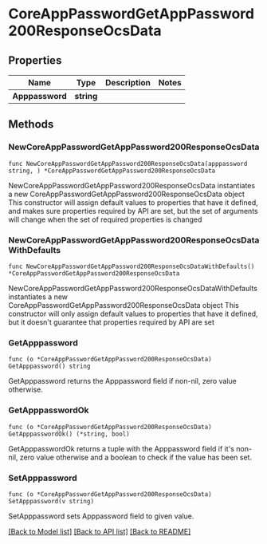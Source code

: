 # CoreAppPasswordGetAppPassword200ResponseOcsData

## Properties

Name | Type | Description | Notes
------------ | ------------- | ------------- | -------------
**Apppassword** | **string** |  | 

## Methods

### NewCoreAppPasswordGetAppPassword200ResponseOcsData

`func NewCoreAppPasswordGetAppPassword200ResponseOcsData(apppassword string, ) *CoreAppPasswordGetAppPassword200ResponseOcsData`

NewCoreAppPasswordGetAppPassword200ResponseOcsData instantiates a new CoreAppPasswordGetAppPassword200ResponseOcsData object
This constructor will assign default values to properties that have it defined,
and makes sure properties required by API are set, but the set of arguments
will change when the set of required properties is changed

### NewCoreAppPasswordGetAppPassword200ResponseOcsDataWithDefaults

`func NewCoreAppPasswordGetAppPassword200ResponseOcsDataWithDefaults() *CoreAppPasswordGetAppPassword200ResponseOcsData`

NewCoreAppPasswordGetAppPassword200ResponseOcsDataWithDefaults instantiates a new CoreAppPasswordGetAppPassword200ResponseOcsData object
This constructor will only assign default values to properties that have it defined,
but it doesn't guarantee that properties required by API are set

### GetApppassword

`func (o *CoreAppPasswordGetAppPassword200ResponseOcsData) GetApppassword() string`

GetApppassword returns the Apppassword field if non-nil, zero value otherwise.

### GetApppasswordOk

`func (o *CoreAppPasswordGetAppPassword200ResponseOcsData) GetApppasswordOk() (*string, bool)`

GetApppasswordOk returns a tuple with the Apppassword field if it's non-nil, zero value otherwise
and a boolean to check if the value has been set.

### SetApppassword

`func (o *CoreAppPasswordGetAppPassword200ResponseOcsData) SetApppassword(v string)`

SetApppassword sets Apppassword field to given value.



[[Back to Model list]](../README.md#documentation-for-models) [[Back to API list]](../README.md#documentation-for-api-endpoints) [[Back to README]](../README.md)


